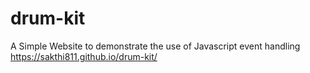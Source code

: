 # drum-kit
A Simple Website to demonstrate the use of Javascript event handling
https://sakthi811.github.io/drum-kit/
